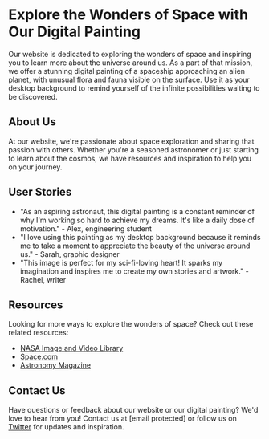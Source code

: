 <!--font:Montserrat-->

# Explore the Wonders of Space with Our Digital Painting

Our website is dedicated to exploring the wonders of space and inspiring you to learn more about the universe around us. As a part of that mission, we offer a stunning digital painting of a spaceship approaching an alien planet, with unusual flora and fauna visible on the surface. Use it as your desktop background to remind yourself of the infinite possibilities waiting to be discovered.

## About Us

At our website, we're passionate about space exploration and sharing that passion with others. Whether you're a seasoned astronomer or just starting to learn about the cosmos, we have resources and inspiration to help you on your journey.

## User Stories

- "As an aspiring astronaut, this digital painting is a constant reminder of why I'm working so hard to achieve my dreams. It's like a daily dose of motivation." - Alex, engineering student
- "I love using this painting as my desktop background because it reminds me to take a moment to appreciate the beauty of the universe around us." - Sarah, graphic designer
- "This image is perfect for my sci-fi-loving heart! It sparks my imagination and inspires me to create my own stories and artwork." - Rachel, writer

## Resources

Looking for more ways to explore the wonders of space? Check out these related resources:

- [NASA Image and Video Library](#)
- [Space.com](#)
- [Astronomy Magazine](#)

## Contact Us

Have questions or feedback about our website or our digital painting? We'd love to hear from you! Contact us at [email protected] or follow us on [Twitter](#) for updates and inspiration.

<!--

Write me content for website with wallpaper which alt text is:

"A digital painting of a spaceship approaching an alien planet, with unusual flora and fauna visible on the surface."

The name/title of the page should not be 1:1 copy of the alt text but rather a real content of the website which is using this wallpaper.

- Use markdown format 
- Start with heading
- Heading should be short and concise
- The content should look like a real website 
- The website should not be about the wallpaper, wallpaper is just a related background
- Heading should be contain work "wallpaper" or "background"
- Include real sections like references, contact, user stories, etc. use things relevant to the page purpose.
- Feel free to use structure like headings, bullets, numbering, blockquotes, paragraphs, horizontal lines, etc.
- You can use formatting like bold or _italic_
- You can include UTF-8 emojis
- Links should be only #hash anchors (and you can refer to the document itself)
- Do not include images


---


# Space Adventure Wallpaper for Your Desktop Background

Looking for a new desktop wallpaper to inspire your next adventure? Look no further than our stunning digital painting of a spaceship approaching an alien planet, with unusual flora and fauna visible on the surface. 

## About Our Website

Our website is dedicated to helping you explore the world around you, whether that's through travel, outdoor activities, or simply appreciating the beauty of nature. We believe that a great desktop background can be a source of inspiration and motivation, reminding you of the wonders waiting to be discovered.

## User Stories

- "I love changing my desktop background every month to keep things fresh and inspiring. This space adventure wallpaper is perfect for my sci-fi-loving heart!" - Sarah, graphic designer
- "As an aspiring astronaut, this wallpaper reminds me of why I'm working so hard to achieve my dreams. It's like a daily dose of motivation." - Alex, engineering student
- "I work in a windowless office, so having a beautiful background on my computer screen helps me feel connected to the natural world. This space scene is just what I needed!" - Rachel, administrative assistant

## References

Looking for more inspiration? Check out these related resources:

- [NASA Image and Video Library](#)
- [National Geographic Wallpaper Collection](#)
- [Unsplash Space Photos](#)

## Contact Us

Have questions or feedback about our website or this wallpaper? We'd love to hear from you! Contact us at [email protected] or follow us on [Twitter](#) for updates and inspiration.


---


Heading should not include word "wallpaper". The website should not be about the wallpaper itself, wallpaper is just a related background, rewrite whole content.


---


# Explore the Wonders of Space with Our Digital Painting

Our website is dedicated to exploring the wonders of space and inspiring you to learn more about the universe around us. As a part of that mission, we offer a stunning digital painting of a spaceship approaching an alien planet, with unusual flora and fauna visible on the surface. Use it as your desktop background to remind yourself of the infinite possibilities waiting to be discovered.

## About Us

At our website, we're passionate about space exploration and sharing that passion with others. Whether you're a seasoned astronomer or just starting to learn about the cosmos, we have resources and inspiration to help you on your journey.

## User Stories

- "As an aspiring astronaut, this digital painting is a constant reminder of why I'm working so hard to achieve my dreams. It's like a daily dose of motivation." - Alex, engineering student
- "I love using this painting as my desktop background because it reminds me to take a moment to appreciate the beauty of the universe around us." - Sarah, graphic designer
- "This image is perfect for my sci-fi-loving heart! It sparks my imagination and inspires me to create my own stories and artwork." - Rachel, writer

## Resources

Looking for more ways to explore the wonders of space? Check out these related resources:

- [NASA Image and Video Library](#)
- [Space.com](#)
- [Astronomy Magazine](#)

## Contact Us

Have questions or feedback about our website or our digital painting? We'd love to hear from you! Contact us at [email protected] or follow us on [Twitter](#) for updates and inspiration.

-->
